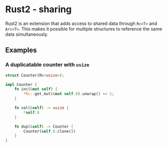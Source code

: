 # Rust2 - sharing

Rust2 is an extension that adds access to shared data through `Rc<T>` and `Arc<T>`. This makes it
possible for multiple structures to reference the same data simultaneously.

## Examples

### A duplicatable counter with `usize`

```rust
struct Counter(Rc<usize>);

impl Counter {
    fn inc(&mut self) {
        *Rc::get_mut(&mut self.0).unwrap() += 1;
    }

    fn val(&self) -> usize {
        *self.0
    }

    fn dup(&self) -> Counter {
        Counter(self.0.clone())
    }
}
```
